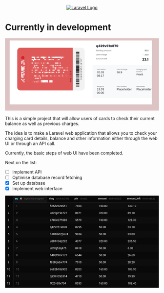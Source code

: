 <p align="center"><a href="https://laravel.com" target="_blank"><img src="https://raw.githubusercontent.com/laravel/art/master/logo-lockup/5%20SVG/2%20CMYK/1%20Full%20Color/laravel-logolockup-cmyk-red.svg" width="400" alt="Laravel Logo"></a></p>

# Currently in development

![View Card Details](public/images/press/view_card.png)

This is a simple project that will allow users of cards to check their current balance as well as previous charges. 

The idea is to make a Laravel web application that allows you to check your charging card details, balance and other information either through the web UI or through an API call.

Currently, the basic steps of web UI have been completed. 

Next on the list:

- [ ] Implement API
- [ ] Optimise database record fetching
- [x] Set up database
- [x] Implement web interface

![Cards Table Image](public/images/press/cards_table.png)